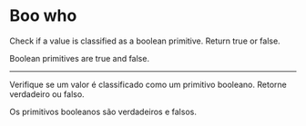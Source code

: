# Boo who

Check if a value is classified as a boolean primitive. Return true or false.

Boolean primitives are true and false.

---

Verifique se um valor é classificado como um primitivo booleano. Retorne verdadeiro ou falso.

Os primitivos booleanos são verdadeiros e falsos. 

